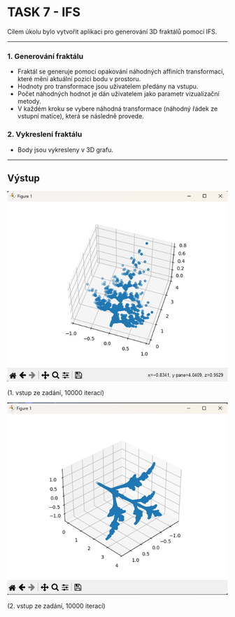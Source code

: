 # TASK 7 - IFS

Cílem úkolu bylo vytvořit aplikaci pro generování 3D fraktálů pomocí IFS.

---

### 1. Generování fraktálu
- Fraktál se generuje pomocí opakování náhodných affiních transformací, které mění aktuální pozici bodu v prostoru.
- Hodnoty pro transformace jsou uživatelem předány na vstupu.
- Počet náhodných hodnot je dán uživatelem jako parametr vizualizační metody.
- V každém kroku se vybere náhodná transformace (náhodný řádek ze vstupní matice), která se následně provede.

### 2. Vykreslení fraktálu
- Body jsou vykresleny v 3D grafu.
  
---
## Výstup
![](./ifs_1.png)

(1. vstup ze zadání, 10000 iterací)

![](./ifs_2.png)

(2. vstup ze zadání, 10000 iterací)